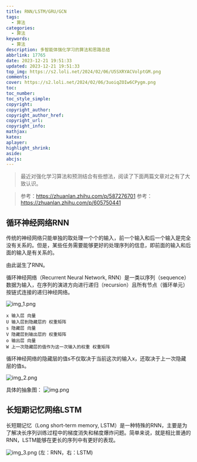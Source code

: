 ```yaml
---
title: RNN/LSTM/GRU/GCN
tags:
  - 算法
categories:
  - 算法
keywords:
  - 算法
description: 多智能体强化学习的算法和思路总结
abbrlink: 17765
date: 2023-12-21 19:51:33
updated: 2023-12-21 19:51:33
top_img: https://s2.loli.net/2024/02/06/U5SXRYACVolptGM.png
comments:
cover: https://s2.loli.net/2024/02/06/3uoiqZOIw6CPygm.png
toc:
toc_number:
toc_style_simple:
copyright:
copyright_author:
copyright_author_href:
copyright_url:
copyright_info:
mathjax:
katex:
aplayer:
highlight_shrink:
aside:
abcjs:
---
```


> 最近对强化学习算法和预测结合有些想法，阅读了下面两篇文章对之有了大致认识。

> 参考：https://zhuanlan.zhihu.com/p/587276701
> 参考：https://zhuanlan.zhihu.com/p/605750441

## 循环神经网络RNN
传统的神经网络只能单独的取处理一个个的输入，前一个输入和后一个输入是完全没有关系的。但是，某些任务需要能够更好的处理序列的信息，即前面的输入和后面的输入是有关系的。

由此诞生了RNN。

循环神经网络（Recurrent Neural Network, RNN）是一类以序列（sequence）数据为输入，在序列的演进方向进行递归（recursion）且所有节点（循环单元）按链式连接的递归神经网络。

![img_1.png](..%2Fimage%2FRNN-LSTM-GRU-GCN%2Fimg_1.png)

```
x 输入层 向量
U 输入层到隐藏层的 权重矩阵
s 隐藏层 向量
V 隐藏层到输出层的 权重矩阵
o 输出层 向量
W 上一次隐藏层的值作为这一次输入的权重 权重矩阵
```
循环神经网络的隐藏层的值s不仅取决于当前这次的输入x，还取决于上一次隐藏层的值s。

![img_2.png](..%2Fimage%2FRNN-LSTM-GRU-GCN%2Fimg_2.png)


具体的抽象图：
![img.png](..%2Fimage%2FRNN-LSTM-GRU-GCN%2Fimg.png)

## 长短期记忆网络LSTM

长短期记忆（Long short-term memory, LSTM）是一种特殊的RNN，主要是为了解决长序列训练过程中的梯度消失和梯度爆炸问题。简单来说，就是相比普通的RNN，LSTM能够在更长的序列中有更好的表现。

![img_3.png](..%2Fimage%2FRNN-LSTM-GRU-GCN%2Fimg_3.png)
(左：RNN，右：LSTM)



